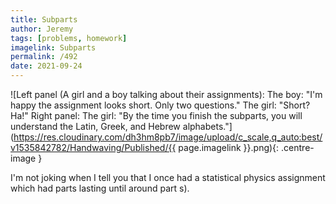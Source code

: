 ```yaml
---
title: Subparts
author: Jeremy
tags: [problems, homework]
imagelink: Subparts
permalink: /492
date: 2021-09-24
---
```


![Left panel (A girl and a boy talking about their assignments): The boy: "I'm happy the assignment looks short. Only two questions." The girl: "Short? Ha!" Right panel: The girl: "By the time you finish the subparts, you will understand the Latin, Greek, and Hebrew alphabets."](https://res.cloudinary.com/dh3hm8pb7/image/upload/c_scale,q_auto:best/v1535842782/Handwaving/Published/{{ page.imagelink }}.png){: .centre-image }

I'm not joking when I tell you that I once had a statistical physics assignment which had parts lasting until around part s).
